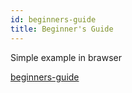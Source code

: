 ```yaml
---
id: beginners-guide
title: Beginner's Guide
---
```

Simple example in brawser


<script src="https://cdnjs.cloudflare.com/ajax/libs/bluebird/3.3.4/bluebird.min.js"></script>
<script>
'use strict';
var promise = new Promise(function(resolve) {
    setTimeout(function() {
        resolve("result");
    }, 1000);
});
promise.then(function(result) {
    alert("Fulfilled: " + result);
}, function(error) {
    alert("Rejected: " + error);
});
</script>
[beginners-guide](unfinished-article)
